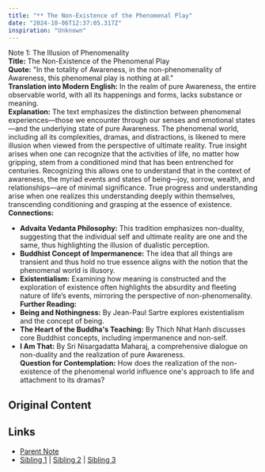```yaml
---
title: "** The Non-Existence of the Phenomenal Play"
date: "2024-10-06T12:37:05.317Z"
inspiration: "Unknown"
---
```


  
Note 1: The Illusion of Phenomenality  
**Title:** The Non-Existence of the Phenomenal Play  
**Quote:** "In the totality of Awareness, in the non-phenomenality of Awareness, this phenomenal play is nothing at all."  
**Translation into Modern English:** In the realm of pure Awareness, the entire observable world, with all its happenings and forms, lacks substance or meaning.  
**Explanation:** The text emphasizes the distinction between phenomenal experiences—those we encounter through our senses and emotional states—and the underlying state of pure Awareness. The phenomenal world, including all its complexities, dramas, and distractions, is likened to mere illusion when viewed from the perspective of ultimate reality. True insight arises when one can recognize that the activities of life, no matter how gripping, stem from a conditioned mind that has been entrenched for centuries. Recognizing this allows one to understand that in the context of awareness, the myriad events and states of being—joy, sorrow, wealth, and relationships—are of minimal significance. True progress and understanding arise when one realizes this understanding deeply within themselves, transcending conditioning and grasping at the essence of existence.  
**Connections:**  
- **Advaita Vedanta Philosophy:** This tradition emphasizes non-duality, suggesting that the individual self and ultimate reality are one and the same, thus highlighting the illusion of dualistic perception.  
- **Buddhist Concept of Impermanence:** The idea that all things are transient and thus hold no true essence aligns with the notion that the phenomenal world is illusory.  
- **Existentialism:** Examining how meaning is constructed and the exploration of existence often highlights the absurdity and fleeting nature of life’s events, mirroring the perspective of non-phenomenality.  
**Further Reading:**  
- **Being and Nothingness:** By Jean-Paul Sartre explores existentialism and the concept of being.  
- **The Heart of the Buddha's Teaching:** By Thich Nhat Hanh discusses core Buddhist concepts, including impermanence and non-self.  
- **I Am That:** By Sri Nisargadatta Maharaj, a comprehensive dialogue on non-duality and the realization of pure Awareness.  
**Question for Contemplation:** How does the realization of the non-existence of the phenomenal world influence one's approach to life and attachment to its dramas?  


## Original Content



## Links

- [Parent Note](/parent-note.md)
- [Sibling 1](/zettel1.md) | [Sibling 2](/zettel2.md) | [Sibling 3](/zettel3.md)
